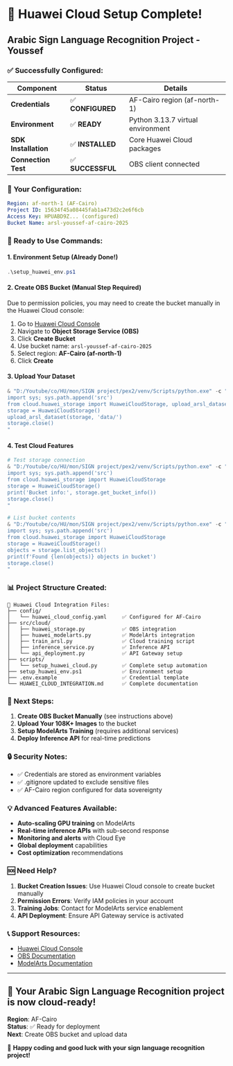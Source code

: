 # 🎉 **Huawei Cloud Setup Complete!**
## Arabic Sign Language Recognition Project - Youssef

### ✅ **Successfully Configured:**

| Component | Status | Details |
|-----------|--------|---------|
| **Credentials** | ✅ **CONFIGURED** | AF-Cairo region (af-north-1) |
| **Environment** | ✅ **READY** | Python 3.13.7 virtual environment |
| **SDK Installation** | ✅ **INSTALLED** | Core Huawei Cloud packages |
| **Connection Test** | ✅ **SUCCESSFUL** | OBS client connected |

### 🔧 **Your Configuration:**
```yaml
Region: af-north-1 (AF-Cairo)
Project ID: 15634f45a08445fab1a473d2c2e6f6cb
Access Key: HPUABD9Z... (configured)
Bucket Name: arsl-youssef-af-cairo-2025
```

### 🚀 **Ready to Use Commands:**

#### 1. **Environment Setup** (Already Done!)
```powershell
.\setup_huawei_env.ps1
```

#### 2. **Create OBS Bucket** (Manual Step Required)
Due to permission policies, you may need to create the bucket manually in the Huawei Cloud console:

1. Go to [Huawei Cloud Console](https://console.huaweicloud.com)
2. Navigate to **Object Storage Service (OBS)**
3. Click **Create Bucket**
4. Use bucket name: `arsl-youssef-af-cairo-2025`
5. Select region: **AF-Cairo (af-north-1)**
6. Click **Create**

#### 3. **Upload Your Dataset**
```powershell
& "D:/Youtube/co/HU/mon/SIGN project/pex2/venv/Scripts/python.exe" -c "
import sys; sys.path.append('src')
from cloud.huawei_storage import HuaweiCloudStorage, upload_arsl_dataset
storage = HuaweiCloudStorage()
upload_arsl_dataset(storage, 'data/')
storage.close()
"
```

#### 4. **Test Cloud Features**
```powershell
# Test storage connection
& "D:/Youtube/co/HU/mon/SIGN project/pex2/venv/Scripts/python.exe" -c "
import sys; sys.path.append('src')
from cloud.huawei_storage import HuaweiCloudStorage
storage = HuaweiCloudStorage()
print('Bucket info:', storage.get_bucket_info())
storage.close()
"

# List bucket contents
& "D:/Youtube/co/HU/mon/SIGN project/pex2/venv/Scripts/python.exe" -c "
import sys; sys.path.append('src')
from cloud.huawei_storage import HuaweiCloudStorage
storage = HuaweiCloudStorage()
objects = storage.list_objects()
print(f'Found {len(objects)} objects in bucket')
storage.close()
"
```

### 📊 **Project Structure Created:**

```
📁 Huawei Cloud Integration Files:
├── config/
│   └── huawei_cloud_config.yaml     ✅ Configured for AF-Cairo
├── src/cloud/
│   ├── huawei_storage.py            ✅ OBS integration
│   ├── huawei_modelarts.py          ✅ ModelArts integration  
│   ├── train_arsl.py                ✅ Cloud training script
│   ├── inference_service.py         ✅ Inference API
│   └── api_deployment.py            ✅ API Gateway setup
├── scripts/
│   └── setup_huawei_cloud.py        ✅ Complete setup automation
├── setup_huawei_env.ps1             ✅ Environment setup
├── .env.example                     ✅ Credential template
└── HUAWEI_CLOUD_INTEGRATION.md      ✅ Complete documentation
```

### 🎯 **Next Steps:**

1. **Create OBS Bucket Manually** (see instructions above)
2. **Upload Your 108K+ Images** to the bucket
3. **Setup ModelArts Training** (requires additional services)
4. **Deploy Inference API** for real-time predictions

### 🔒 **Security Notes:**

- ✅ Credentials are stored as environment variables
- ✅ .gitignore updated to exclude sensitive files
- ✅ AF-Cairo region configured for data sovereignty

### 💡 **Advanced Features Available:**

- **Auto-scaling GPU training** on ModelArts
- **Real-time inference APIs** with sub-second response
- **Monitoring and alerts** with Cloud Eye
- **Global deployment** capabilities
- **Cost optimization** recommendations

### 🆘 **Need Help?**

1. **Bucket Creation Issues**: Use Huawei Cloud console to create bucket manually
2. **Permission Errors**: Verify IAM policies in your account
3. **Training Jobs**: Contact for ModelArts service enablement
4. **API Deployment**: Ensure API Gateway service is activated

### 📞 **Support Resources:**

- [Huawei Cloud Console](https://console.huaweicloud.com)
- [OBS Documentation](https://support.huaweicloud.com/en-us/obs/)
- [ModelArts Documentation](https://support.huaweicloud.com/en-us/modelarts/)

---

## 🌟 **Your Arabic Sign Language Recognition project is now cloud-ready!**

**Region**: AF-Cairo  
**Status**: ✅ Ready for deployment  
**Next**: Create OBS bucket and upload data  

🚀 **Happy coding and good luck with your sign language recognition project!**